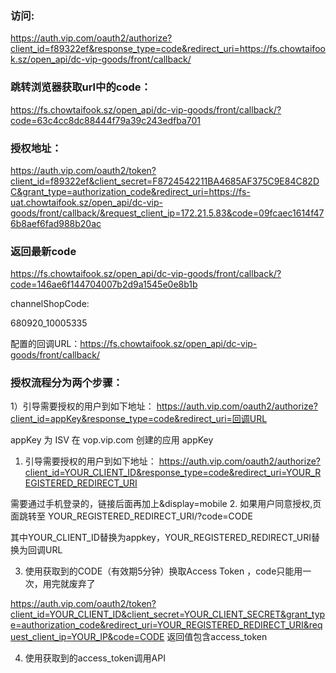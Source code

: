 ### 访问:
https://auth.vip.com/oauth2/authorize?client_id=f89322ef&response_type=code&redirect_uri=https://fs.chowtaifook.sz/open_api/dc-vip-goods/front/callback/


### 跳转浏览器获取url中的code：
https://fs.chowtaifook.sz/open_api/dc-vip-goods/front/callback/?code=63c4cc8dc88444f79a39c243edfba701




### 授权地址：

https://auth.vip.com/oauth2/token?client_id=f89322ef&client_secret=F8724542211BA4685AF375C9E84C82DC&grant_type=authorization_code&redirect_uri=https://fs-uat.chowtaifook.sz/open_api/dc-vip-goods/front/callback/&request_client_ip=172.21.5.83&code=09fcaec1614f476b8aef6fad988b20ac


### 返回最新code

https://fs.chowtaifook.sz/open_api/dc-vip-goods/front/callback/?code=146ae6f144704007b2d9a1545e0e8b1b

channelShopCode:

680920_10005335


配置的回调URL：https://fs.chowtaifook.sz/open_api/dc-vip-goods/front/callback/


###  授权流程分为两个步骤：

1）引导需要授权的用户到如下地址：
https://auth.vip.com/oauth2/authorize?client_id=appKey&response_type=code&redirect_uri=回调URL

appKey 为 ISV 在 vop.vip.com 创建的应用 appKey

1. 引导需要授权的用户到如下地址：
https://auth.vip.com/oauth2/authorize?client_id=YOUR_CLIENT_ID&response_type=code&redirect_uri=YOUR_REGISTERED_REDIRECT_URI

需要通过手机登录的，链接后面再加上&display=mobile
2. 如果用户同意授权,页面跳转至 YOUR_REGISTERED_REDIRECT_URI/?code=CODE

其中YOUR_CLIENT_ID替换为appkey，YOUR_REGISTERED_REDIRECT_URI替换为回调URL


3. 使用获取到的CODE（有效期5分钟）换取Access Token ，code只能用一次，用完就废弃了

https://auth.vip.com/oauth2/token?client_id=YOUR_CLIENT_ID&client_secret=YOUR_CLIENT_SECRET&grant_type=authorization_code&redirect_uri=YOUR_REGISTERED_REDIRECT_URI&request_client_ip=YOUR_IP&code=CODE
返回值包含access_token


4. 使用获取到的access_token调用API